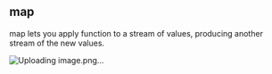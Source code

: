 ## map

map lets you apply  function to a stream of values, producing another stream of the new values.

![Uploading image.png…]()
